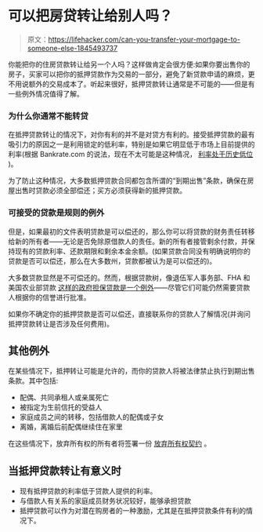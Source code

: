 # 可以把房贷转让给别人吗？

> 原文：<https://lifehacker.com/can-you-transfer-your-mortgage-to-someone-else-1845493737>

你能把你的住房贷款转让给另一个人吗？这样做肯定会很方便:如果你要出售你的房子，买家可以把你的抵押贷款作为交易的一部分，避免了新贷款申请的麻烦，更不用说额外的交易成本了。听起来很好，抵押贷款转让通常是不可能的——但是有一些例外情况值得了解。



### **为什么你通常不能转贷**

在抵押贷款转让的情况下，对你有利的并不是对贷方有利的。接受抵押贷款的最有吸引力的原因之一是利用锁定的低利率，特别是如果它明显低于市场上目前提供的利率(根据 Bankrate.com 的说法，现在不太可能是这种情况， [利率处于历史低位](https://www.bankrate.com/mortgages/mortgage-rate-forecast) )。

为了防止这种情况，大多数抵押贷款合同都包含所谓的“到期出售”条款，确保在房屋出售时贷款必须全部偿还；买方必须获得新的抵押贷款。

### **可接受的贷款是规则的例外**

但是，如果最初的文件表明贷款是可以偿还的，那么你可以将贷款的财务责任转移给新的所有者——无论是否免除原借款人的责任。新的所有者接管剩余付款，并保持现有的贷款利率、还款期限和剩余本金余额。(如果贷款合同没有明确说明你的贷款是否可以偿还，那么在大多数州，贷款都被认为是可以偿还的)。

大多数贷款显然是不可偿还的。然而，根据贷款树，像退伍军人事务部、FHA 和美国农业部贷款 [这样的政府担保贷款是一个例外](https://www.lendingtree.com/home/mortgage/what-is-an-assumable-mortgage/#Whichloansareeligibleformortgageassumption)——尽管它们可能仍然需要贷款人根据你的信誉进行批准。

如果你不确定你的抵押贷款是否可以偿还，直接联系你的贷款人了解情况(并询问抵押贷款转让是否涉及任何费用)。

## 其他例外

在某些情况下，抵押转让可能是允许的，而你的贷款人将被法律禁止执行到期出售条款。其中包括:

*   配偶、共同承租人或亲属死亡
*   被指定为生前信托的受益人
*   家庭成员之间的转移，包括借款人的配偶或子女
*   离婚，离婚后前配偶继续住在家里

在这些情况下，放弃所有权的所有者将签署一份 [放弃所有权契约](https://www.investopedia.com/terms/q/quitclaimdeed.asp) 。

## 当抵押贷款转让有意义时

*   现有抵押贷款的利率低于贷款人提供的利率。
*   与借款人有关系的家庭成员财务状况较好，能够承担贷款
*   抵押贷款可以作为对潜在购房者的一种激励，尤其是在抵押贷款条件有利的情况下。